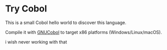# Try Cobol

This is a small Cobol hello world to discover this language.

Compile it with [GNUCobol](https://gnucobol.sourceforge.io) to target x86 platforms (Windows/Linux/macOS).

i wish never working with that
